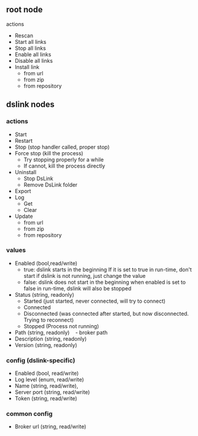 
## root node

actions
 - Rescan
 - Start all links
 - Stop all links
 - Enable all links
 - Disable all links
 - Install link
    - from url
    - from zip
    - from repository

## dslink nodes

### actions

 - Start
 - Restart
 - Stop (stop handler called, proper stop)
 - Force stop (kill the process)
    - Try stopping properly for a while
    - If cannot, kill the process directly
 - Uninstall
    - Stop DsLink
    - Remove DsLink folder
 - Export
 - Log
    - Get
    - Clear
 - Update
    - from url
    - from zip
    - from repository
    
### values

 - Enabled (bool,read/write)
    - true:  dslink starts in the beginning
             If it is set to true in run-time, don't start if dslink is not running, just change the value
    - false: dslink does not start in the beginning
             when enabled is set to false in run-time, dslink will also be stopped
 - Status (string, readonly)
    - Started (just started, never connected, will try to connect)
    - Connected
    - Disconnected (was connected after started, but now disconnected. Trying to reconnect)
    - Stopped (Process not running)
 - Path (string, readonly)
    - broker path
 - Description (string, readonly)
 - Version (string, readonly)
 
 ### config (dslink-specific)
 - Enabled (bool, read/write)
 - Log level (enum, read/write)
 - Name (string, read/write),
 - Server port (string, read/write)
 - Token (string, read/write)
 
 ### common config
 - Broker url (string, read/write)
